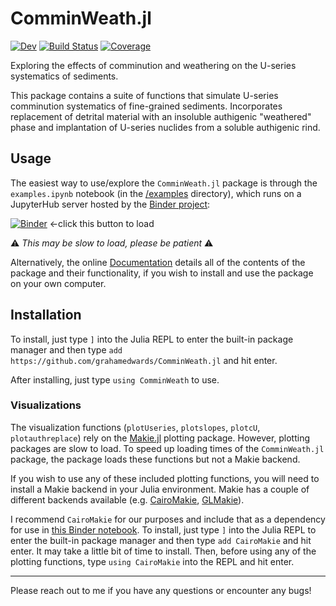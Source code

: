 # ComminWeath.jl

[![Dev](https://img.shields.io/badge/docs-dev-blue.svg)](https://GrahamEdwards.github.io/ComminWeath.jl/dev/)
[![Build Status](https://github.com/GrahamEdwards/ComminWeath.jl/actions/workflows/CI.yml/badge.svg?branch=main)](https://github.com/GrahamEdwards/ComminWeath.jl/actions/workflows/CI.yml?query=branch%3Amain)
[![Coverage](https://codecov.io/gh/GrahamEdwards/ComminWeath.jl/branch/main/graph/badge.svg)](https://codecov.io/gh/GrahamEdwards/ComminWeath.jl)

Exploring the effects of comminution and weathering on the U-series systematics of sediments.

This package contains a suite of functions that simulate U-series comminution systematics of fine-grained sediments. Incorporates replacement of detrital material with an insoluble authigenic "weathered" phase and implantation of U-series nuclides from a soluble authigenic rind.

## Usage

The easiest way to use/explore the `ComminWeath.jl` package is through the `examples.ipynb` notebook (in the [/examples](https://github.com/grahamedwards/ComminWeath.jl/tree/main/examples) directory), which runs on a JupyterHub server hosted by the [Binder project](https://mybinder.org/): 

[![Binder](https://mybinder.org/badge_logo.svg)](https://mybinder.org/v2/gh/grahamedwards/ComminWeath.jl/main?labpath=examples%2Fexamples.ipynb) &larr;click this button to load

⚠️ *This may be slow to load, please be patient* ⚠️

Alternatively, the online [Documentation](https://grahamedwards.github.io/ComminWeath.jl/dev/) details all of the contents of the package and their functionality, if you wish to install and use the package on your own computer.

## Installation

To install, just type `]` into the Julia REPL to enter the built-in package manager and then type `add https://github.com/grahamedwards/ComminWeath.jl` and hit enter.

After installing, just type `using ComminWeath` to use. 

### Visualizations

The visualization functions (`plotUseries`, `plotslopes`, `plotcU`, `plotauthreplace`) rely on the [Makie.jl](https://docs.makie.org/stable/) plotting package. However, plotting packages are slow to load. To speed up loading times of the `ComminWeath.jl` package, the package loads these functions but not a Makie backend.

If you wish to use any of these included plotting functions, you will need to install a Makie backend in your Julia environment. Makie has a couple of different backends available (e.g. [CairoMakie](https://docs.makie.org/stable/documentation/backends/cairomakie/), [GLMakie](https://docs.makie.org/stable/documentation/backends/glmakie/)). 

I recommend `CairoMakie` for our purposes and include that as a dependency for use in [this Binder notebook](https://mybinder.org/v2/gh/grahamedwards/ComminWeath.jl/main?labpath=examples%2Fexamples.ipynb). To install, just type `]` into the Julia REPL to enter the built-in package manager and then type `add CairoMakie` and hit enter. It may take a little bit of time to install. Then, before using any of the plotting functions, type `using CairoMakie` into the REPL and hit enter.

---

Please reach out to me if you have any questions or encounter any bugs!